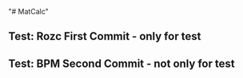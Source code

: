 "# MatCalc" 

## Test: Rozc First Commit - only for test

## Test: BPM Second Commit - not only for test
